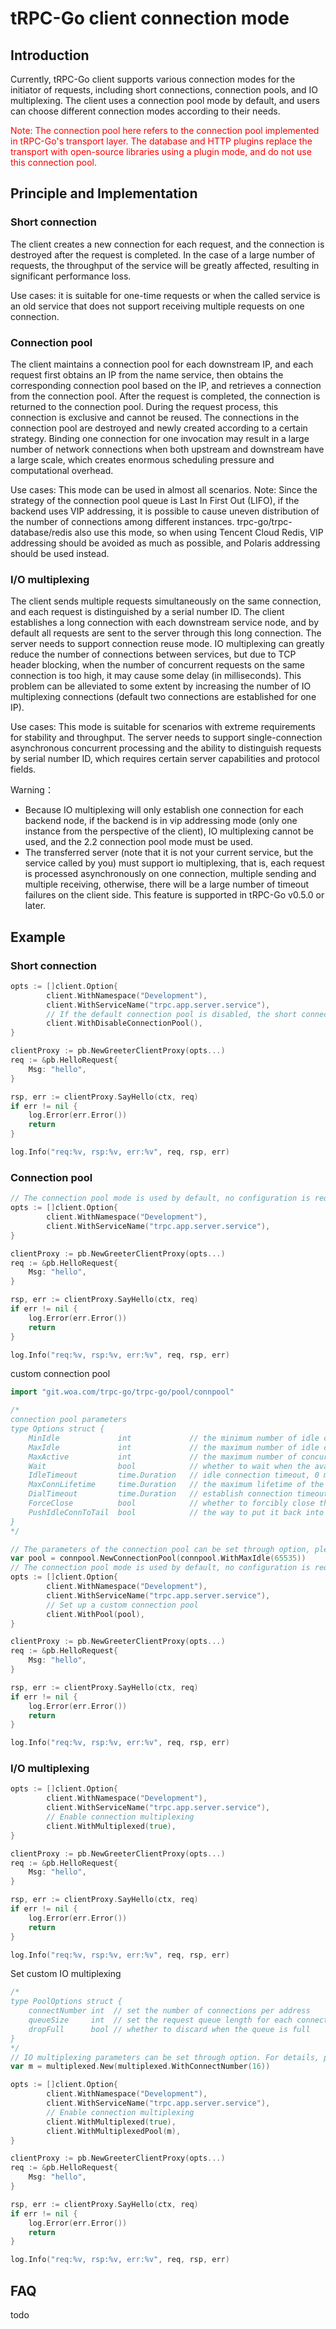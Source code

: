 # tRPC-Go client connection mode



## Introduction

Currently, tRPC-Go client supports various connection modes for the initiator of requests, including short connections, connection pools, and IO multiplexing. The client uses a connection pool mode by default, and users can choose different connection modes according to their needs.

<font color="red">Note: The connection pool here refers to the connection pool implemented in tRPC-Go's transport layer. The database and HTTP plugins replace the transport with open-source libraries using a plugin mode, and do not use this connection pool.</font>

## Principle and Implementation

### Short connection

The client creates a new connection for each request, and the connection is destroyed after the request is completed. In the case of a large number of requests, the throughput of the service will be greatly affected, resulting in significant performance loss.

Use cases: it is suitable for one-time requests or when the called service is an old service that does not support receiving multiple requests on one connection.

### Connection pool

The client maintains a connection pool for each downstream IP, and each request first obtains an IP from the name service, then obtains the corresponding connection pool based on the IP, and retrieves a connection from the connection pool. After the request is completed, the connection is returned to the connection pool. During the request process, this connection is exclusive and cannot be reused. The connections in the connection pool are destroyed and newly created according to a certain strategy. Binding one connection for one invocation may result in a large number of network connections when both upstream and downstream have a large scale, which creates enormous scheduling pressure and computational overhead.

Use cases: This mode can be used in almost all scenarios.
Note: Since the strategy of the connection pool queue is Last In First Out (LIFO), if the backend uses VIP addressing, it is possible to cause uneven distribution of the number of connections among different instances. trpc-go/trpc-database/redis also use this mode, so when using Tencent Cloud Redis, VIP addressing should be avoided as much as possible, and Polaris addressing should be used instead.

### I/O multiplexing

The client sends multiple requests simultaneously on the same connection, and each request is distinguished by a serial number ID. The client establishes a long connection with each downstream service node, and by default all requests are sent to the server through this long connection. The server needs to support connection reuse mode. IO multiplexing can greatly reduce the number of connections between services, but due to TCP header blocking, when the number of concurrent requests on the same connection is too high, it may cause some delay (in milliseconds). This problem can be alleviated to some extent by increasing the number of IO multiplexing connections (default two connections are established for one IP).

Use cases: This mode is suitable for scenarios with extreme requirements for stability and throughput. The server needs to support single-connection asynchronous concurrent processing and the ability to distinguish requests by serial number ID, which requires certain server capabilities and protocol fields.

Warning：

- Because IO multiplexing will only establish one connection for each backend node, if the backend is in vip addressing mode (only one instance from the perspective of the client), IO multiplexing cannot be used, and the 2.2 connection pool mode must be used.
- The transferred server (note that it is not your current service, but the service called by you) must support io multiplexing, that is, each request is processed asynchronously on one connection, multiple sending and multiple receiving, otherwise, there will be a large number of timeout failures on the client side. This feature is supported in tRPC-Go v0.5.0 or later.

## Example

### Short connection

```go
opts := []client.Option{
		client.WithNamespace("Development"),
		client.WithServiceName("trpc.app.server.service"),
		// If the default connection pool is disabled, the short connection mode will be used
		client.WithDisableConnectionPool(),
}

clientProxy := pb.NewGreeterClientProxy(opts...)
req := &pb.HelloRequest{
	Msg: "hello",
}

rsp, err := clientProxy.SayHello(ctx, req)
if err != nil {
	log.Error(err.Error())
	return 
}

log.Info("req:%v, rsp:%v, err:%v", req, rsp, err)
```

### Connection pool

```go
// The connection pool mode is used by default, no configuration is required
opts := []client.Option{
		client.WithNamespace("Development"),
		client.WithServiceName("trpc.app.server.service"),
}

clientProxy := pb.NewGreeterClientProxy(opts...)
req := &pb.HelloRequest{
	Msg: "hello",
}

rsp, err := clientProxy.SayHello(ctx, req)
if err != nil {
	log.Error(err.Error())
	return 
}

log.Info("req:%v, rsp:%v, err:%v", req, rsp, err)
```

custom connection pool

```go
import "git.woa.com/trpc-go/trpc-go/pool/connpool"

/*
connection pool parameters
type Options struct {
	MinIdle             int			  	// the minimum number of idle connections, periodically replenished by the background of the connection pool, 0 means no replenishment
	MaxIdle             int           	// the maximum number of idle connections, 0 means no limit, the default value of the framework is 65535
	MaxActive           int           	// the maximum number of concurrent connections available to users, 0 means no limit
	Wait                bool          	// whether to wait when the available connections reach the maximum number of concurrency, the default is false, do not wait
	IdleTimeout         time.Duration 	// idle connection timeout, 0 means no limit, the default value of the framework is 50s
	MaxConnLifetime     time.Duration 	// the maximum lifetime of the connection, 0 means no limit
	DialTimeout         time.Duration 	// establish connection timeout, the default value of the framework is 200ms
	ForceClose          bool          	// whether to forcibly close the connection after the user uses it, the default is false, and put it back into the connection pool
	PushIdleConnToTail  bool			// the way to put it back into the connection pool, the default is false, using LIFO to get idle connections
}
*/

// The parameters of the connection pool can be set through option, please refer to the documentation of trpc-go for details, the connection pool needs to be set as a global variable
var pool = connpool.NewConnectionPool(connpool.WithMaxIdle(65535))
// The connection pool mode is used by default, no configuration is required
opts := []client.Option{
		client.WithNamespace("Development"),
		client.WithServiceName("trpc.app.server.service"),
		// Set up a custom connection pool
		client.WithPool(pool),
}

clientProxy := pb.NewGreeterClientProxy(opts...)
req := &pb.HelloRequest{
	Msg: "hello",
}

rsp, err := clientProxy.SayHello(ctx, req)
if err != nil {
	log.Error(err.Error())
	return 
}

log.Info("req:%v, rsp:%v, err:%v", req, rsp, err)
```

### I/O multiplexing

```go
opts := []client.Option{
		client.WithNamespace("Development"),
		client.WithServiceName("trpc.app.server.service"),
		// Enable connection multiplexing
		client.WithMultiplexed(true),
}

clientProxy := pb.NewGreeterClientProxy(opts...)
req := &pb.HelloRequest{
	Msg: "hello",
}

rsp, err := clientProxy.SayHello(ctx, req)
if err != nil {
	log.Error(err.Error())
	return 
}

log.Info("req:%v, rsp:%v, err:%v", req, rsp, err)
```

Set custom IO multiplexing

```go
/*
type PoolOptions struct {
    connectNumber int  // set the number of connections per address
    queueSize     int  // set the request queue length for each connection
    dropFull      bool // whether to discard when the queue is full
}
*/
// IO multiplexing parameters can be set through option. For details, please refer to the documentation of trpc-go. Chengdu needs to be set as a global variable.
var m = multiplexed.New(multiplexed.WithConnectNumber(16))

opts := []client.Option{
		client.WithNamespace("Development"),
		client.WithServiceName("trpc.app.server.service"),
		// Enable connection multiplexing
		client.WithMultiplexed(true),
		client.WithMultiplexedPool(m),
}

clientProxy := pb.NewGreeterClientProxy(opts...)
req := &pb.HelloRequest{
	Msg: "hello",
}

rsp, err := clientProxy.SayHello(ctx, req)
if err != nil {
	log.Error(err.Error())
	return 
}

log.Info("req:%v, rsp:%v, err:%v", req, rsp, err)
```

## FAQ

todo

